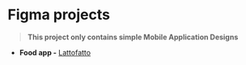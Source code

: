 # Figma projects

> **This project only contains simple Mobile Application Designs**

- **Food app -** [Lattofatto](./lattofatto)

